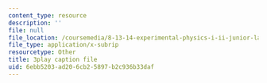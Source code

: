 ```yaml
---
content_type: resource
description: ''
file: null
file_location: /coursemedia/8-13-14-experimental-physics-i-ii-junior-lab-fall-2016-spring-2017/6ebb5203ad206cb25897b2c936b33daf_cP0IeaqnAjU.srt
file_type: application/x-subrip
resourcetype: Other
title: 3play caption file
uid: 6ebb5203-ad20-6cb2-5897-b2c936b33daf
---
```

